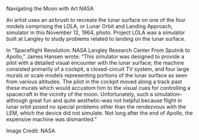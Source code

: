 Navigating the Moon with Art 
 NASA

An artist uses an airbrush to recreate the lunar surface on one of the four models comprising the LOLA, or Lunar Orbit and Landing Approach, simulator in this November 12, 1964, photo. Project LOLA was a simulator built at Langley to study problems related to landing on the lunar surface.

In “Spaceflight Revolution: NASA Langley Research Center From Sputnik to Apollo,” James Hansen wrote: “This simulator was designed to provide a pilot with a detailed visual encounter with the lunar surface; the machine consisted primarily of a cockpit, a closed-circuit TV system, and four large murals or scale models representing portions of the lunar surface as seen from various altitudes. The pilot in the cockpit moved along a track past these murals which would accustom him to the visual cues for controlling a spacecraft in the vicinity of the moon. Unfortunately, such a simulation–although great fun and quite aesthetic–was not helpful because flight in lunar orbit posed no special problems other than the rendezvous with the LEM, which the device did not simulate. Not long after the end of Apollo, the expensive machine was dismantled.”

Image Credit: NASA